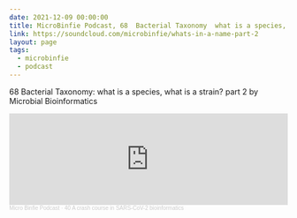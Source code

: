 ```yaml
---
date: 2021-12-09 00:00:00
title: MicroBinfie Podcast, 68  Bacterial Taxonomy  what is a species, what is a strain? part 2
link: https://soundcloud.com/microbinfie/whats-in-a-name-part-2
layout: page
tags:
  - microbinfie
  - podcast
---
```

68  Bacterial Taxonomy: what is a species, what is a strain? part 2 by
Microbial Bioinformatics

<iframe width="100%" height="166" scrolling="no" frameborder="no" allow="autoplay" src="https://w.soundcloud.com/player/?url=https%3A//api.soundcloud.com/tracks/1132643266&color=%23ff5500&auto_play=false&hide_related=false&show_comments=true&show_user=true&show_reposts=false&show_teaser=false"></iframe><div style="font-size: 10px; color: #cccccc;line-break: anywhere;word-break: normal;overflow: hidden;white-space: nowrap;text-overflow: ellipsis; font-family: Interstate,Lucida Grande,Lucida Sans Unicode,Lucida Sans,Garuda,Verdana,Tahoma,sans-serif;font-weight: 100;"><a href="https://soundcloud.com/microbinfie" title="Micro Binfie Podcast" target="_blank" style="color: #cccccc; text-decoration: none;">Micro Binfie Podcast</a> · <a href="https://soundcloud.com/microbinfie/40-a-crash-course-in-sars-cov-2-bioinformatics" title="68  Bacterial Taxonomy  what is a species, what is a strain? part 2" target="_blank" style="color: #cccccc; text-decoration: none;">40 A crash course in SARS-CoV-2 bioinformatics</a></div>
